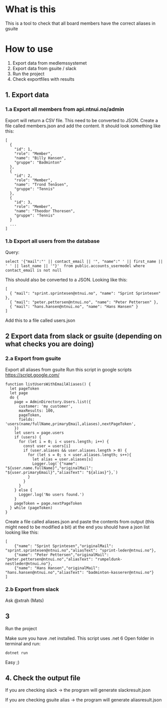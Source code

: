 # What is this

This is a tool to check that all board members have the correct aliases in gsuite

# How to use

1. Export data from medlemssystemet
2. Export data from gsuite / slack
3. Run the project
4. Check exportfiles with results

## 1. Export data

### 1.a Export all members from api.ntnui.no/admin

Export will return a CSV file. This need to be converted to JSON. Create a file called members.json and add the content.
It should look something like this:

```
[
  {
    "id": 1,
    "role": "Member",
    "name": "Billy Hansen",
    "gruppe": "Badminton"
  },
  {
    "id": 2,
    "role": "Member",
    "name": "Trond Tenåsen",
    "gruppe": "Tennis"
  },
  {
    "id": 3,
    "role": "Member",
    "name": "Theodor Thoresen",
    "gruppe": "Tennis"
  }
  ...
]
```

### 1.b Export all users from the database

Query:

```
select '{"mail":"' || contact_email || '", "name":" ' || first_name || ' ' || last_name || '"}'  from public.accounts_usermodel where contact_email is not null
```

This should also be converted to a JSON. Looking like this:

```
[
  { "mail": "sprint.sprintesen@ntnui.no", "name": "Sprint Sprintesen" },
  { "mail": "peter.pettersen@ntnui.no", "name": "Peter Pettersen" },
  { "mail": "hans.hansen@ntnui.no", "name": "Hans Hansen" }
]
```

Add this to a file called users.json

## 2 Export data from slack or gsuite (depending on what checks you are doing)

### 2.a Export from gsuite

Export all aliases from gsuite
Run this script in google scripts https://script.google.com/

```
function listUsersWithEmailAliases() {
  let pageToken
  let page
  do {
    page = AdminDirectory.Users.list({
      customer: 'my_customer',
      maxResults: 100,
      pageToken,
      fields: 'users(name/fullName,primaryEmail,aliases),nextPageToken',
    })
    let users = page.users
    if (users) {
      for (let i = 0; i < users.length; i++) {
        const user = users[i]
        if (user.aliases && user.aliases.length > 0) {
          for (let s = 0; s < user.aliases.length; s++){
            let alias = user.aliases[s]
            Logger.log(`{"name": "${user.name.fullName}","originalMail": "${user.primaryEmail}","aliasText": "${alias}"},`)
          }
        }
      }
    } else {
      Logger.log('No users found.')
    }
    pageToken = page.nextPageToken
  } while (pageToken)
}
```

Create a file called aliases.json and paste the contents from output (this might need to be modified a bit) at the end you should have a json list looking like this:

```
[
    {"name": "Sprint Sprintesen","originalMail": "sprint.sprintesen@ntnui.no","aliasText": "sprint-leder@ntnui.no"},
    {"name": "Peter Pettersen","originalMail": "peter.pettersen@ntnui.no","aliasText": "rumpeldunk-nestleder@ntnui.no"},
    {"name": "Hans Hansen","originalMail": "hans.hansen@ntnui.no","aliasText": "badminton-kasserer@ntnui.no"}
]
```

### 2.b Export from slack

Ask @xtrah (Mats)

## 3

Run the project

Make sure you have .net installed.
This script uses .net 6
Open folder in terminal and run:

```
dotnet run
```

Easy ;)

## 4. Check the output file

If you are checking slack -> the program will generate slackresult.json

If you are checking gsuite alias -> the program will generate aliasresult.json
